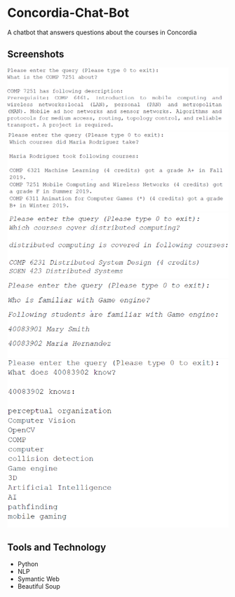 # Concordia-Chat-Bot

A chatbot that answers questions about the courses in Concordia

## Screenshots
![](images/Q1.PNG)
![](images/Q2.PNG)
![](images/Q3.PNG)
![](images/Q4.PNG)
![](images/Q5.PNG)


## Tools and Technology
* Python
* NLP
* Symantic Web
* Beautiful Soup
